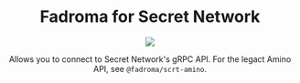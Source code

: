 <div align="center">

# Fadroma for Secret Network

[![](https://img.shields.io/npm/v/@fadroma/scrt?color=%2365b34c&label=%40fadroma%2Fscrt&style=for-the-badge)](https://www.npmjs.com/package/@fadroma/scrt)

Allows you to connect to Secret Network's gRPC API.
For the legact Amino API, see `@fadroma/scrt-amino`.

</div>

